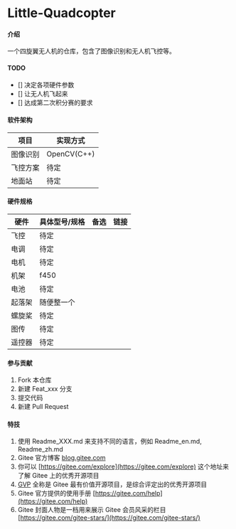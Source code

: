 # Little-Quadcopter

#### 介绍

一个四旋翼无人机的仓库，包含了图像识别和无人机飞控等。

#### TODO

- [] 决定各项硬件参数
- [] 让无人机飞起来
- [] 达成第二次积分赛的要求

#### 软件架构
| 项目 | 实现方式 |
| --- | --- |
| 图像识别 | OpenCV(C++) |
| 飞控方案 | 待定 |
| 地面站 | 待定 |


#### 硬件规格

| 硬件 | 具体型号/规格 | 备选 | 链接 |
| --- | --- | --- | --- |
| 飞控 | 待定 |  |  |
| 电调 | 待定 |  |  |
| 电机 | 待定 |  |  |
| 机架 | f450 |  |  |
| 电池 | 待定 |  |  |
| 起落架 | 随便整一个 |  |  |
| 螺旋桨 | 待定 |  |  |
| 图传 | 待定 |  |  |
| 遥控器 | 待定 |  |  |


#### 参与贡献

1.  Fork 本仓库
2.  新建 Feat_xxx 分支
3.  提交代码
4.  新建 Pull Request


#### 特技

1.  使用 Readme\_XXX.md 来支持不同的语言，例如 Readme\_en.md, Readme\_zh.md
2.  Gitee 官方博客 [blog.gitee.com](https://blog.gitee.com)
3.  你可以 [https://gitee.com/explore](https://gitee.com/explore) 这个地址来了解 Gitee 上的优秀开源项目
4.  [GVP](https://gitee.com/gvp) 全称是 Gitee 最有价值开源项目，是综合评定出的优秀开源项目
5.  Gitee 官方提供的使用手册 [https://gitee.com/help](https://gitee.com/help)
6.  Gitee 封面人物是一档用来展示 Gitee 会员风采的栏目 [https://gitee.com/gitee-stars/](https://gitee.com/gitee-stars/)

